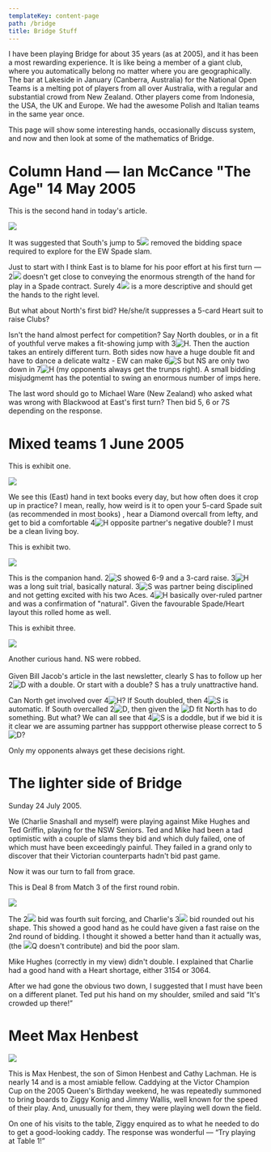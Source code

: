```yaml
---
templateKey: content-page
path: /bridge
title: Bridge Stuff
---
```


I have been playing Bridge for about 35 years (as at 2005), and it has been a most rewarding experience. It is like being a member of a giant club, where you automatically belong no matter where you are geographically. The bar at Lakeside in January (Canberra, Australia) for the National Open Teams is a melting pot of players from all over Australia, with a regular and substantial crowd from New Zealand. Other players come from Indonesia, the USA, the UK and Europe. We had the awesome Polish and Italian teams in the same year once.

This page will show some interesting hands, occasionally discuss system, and now and then look at some of the mathematics of Bridge.

# []()Column Hand — Ian McCance "The Age" 14 May 2005

This is the second hand in today's article.

![](/img/screen-shot-2020-09-05-at-1.32.28-pm.png)

It was suggested that South's jump to 5![](http://kilvo.org/bridge/images/c.gif) removed the bidding space required to explore for the EW Spade slam.

Just to start with I think East is to blame for his poor effort at his first turn — 2![](http://kilvo.org/bridge/images/d.gif) doesn't get close to conveying the enormous strength of the hand for play in a Spade contract. Surely 4![](http://kilvo.org/bridge/images/d.gif) is a more descriptive and should get the hands to the right level.

But what about North's first bid? He/she/it suppresses a 5-card Heart suit to raise Clubs?

Isn't the hand almost perfect for competition? Say North doubles, or in a fit of youthful verve makes a fit-showing jump with 3![H](http://kilvo.org/bridge/images/h.gif). Then the auction takes an entirely different turn. Both sides now have a huge double fit and have to dance a delicate waltz - EW can make 6![S](http://kilvo.org/bridge/images/s.gif) but NS are only two down in 7![H](http://kilvo.org/bridge/images/h.gif) (my opponents always get the trunps right). A small bidding misjudgmemt has the potential to swing an enormous number of imps here.

The last word should go to Michael Ware (New Zealand) who asked what was wrong with Blackwood at East's first turn? Then bid 5, 6 or 7S depending on the response.

# []()Mixed teams 1 June 2005

This is exhibit one.

![](/img/screen-shot-2020-09-05-at-1.32.45-pm.png)

We see this (East) hand in text books every day, but how often does it crop up in practice? I mean, really, how weird is it to open your 5-card Spade suit (as recommended in most books) , hear a Diamond overcall from lefty, and get to bid a comfortable 4![H](http://kilvo.org/bridge/images/h.gif) opposite partner's negative double? I must be a clean living boy.

This is exhibit two.

![](/img/screen-shot-2020-09-05-at-1.37.15-pm.png)

This is the companion hand. 2![S](http://kilvo.org/bridge/images/s.gif) showed 6-9 and a 3-card raise. 3![H](http://kilvo.org/bridge/images/h.gif) was a long suit trial, basically natural. 3![S](http://kilvo.org/bridge/images/s.gif) was partner being disciplined and not getting excited with his two Aces. 4![H](http://kilvo.org/bridge/images/h.gif) basically over-ruled partner and was a confirmation of "natural". Given the favourable Spade/Heart layout this rolled home as well.

This is exhibit three.

![](/img/screen-shot-2020-09-05-at-1.37.24-pm.png)

Another curious hand. NS were robbed.\
\
Given Bill Jacob's article in the last newsletter, clearly S has to follow up her 2![D](http://kilvo.org/bridge/images/d.gif) with a double. Or start with a double? S has a truly unattractive hand.

Can North get involved over 4![H](http://kilvo.org/bridge/images/h.gif)? If South doubled, then 4![S](http://kilvo.org/bridge/images/s.gif) is automatic. If South overcalled 2![D](http://kilvo.org/bridge/images/d.gif), then given the ![D](http://kilvo.org/bridge/images/d.gif) fit North has to do something. But what? We can all see that 4![S](http://kilvo.org/bridge/images/s.gif) is a doddle, but if we bid it is it clear we are assuming partner has suppport otherwise please correct to 5![D](http://kilvo.org/bridge/images/d.gif)?

Only my opponents always get these decisions right.

# []()The lighter side of Bridge

Sunday 24 July 2005.

We (Charlie Snashall and myself) were playing against Mike Hughes and Ted Griffin, playing for the NSW Seniors. Ted and Mike had been a tad optimistic with a couple of slams they bid and which duly failed, one of which must have been exceedingly painful. They failed in a grand only to discover that their Victorian counterparts hadn't bid past game.

Now it was our turn to fall from grace.

This is Deal 8 from Match 3 of the first round robin.

![](/img/screen-shot-2020-09-05-at-1.41.23-pm.png)

The 2![](http://kilvo.org/bridge/images/h.gif) bid was fourth suit forcing, and Charlie's 3![](http://kilvo.org/bridge/images/s.gif) bid rounded out his shape. This showed a good hand as he could have given a fast raise on the 2nd round of bidding. I thought it showed a better hand than it actually was, (the ![](http://kilvo.org/bridge/images/h.gif)Q doesn't contribute) and bid the poor slam.

Mike Hughes (correctly in my view) didn't double. I explained that Charlie had a good hand with a Heart shortage, either 3154 or 3064.

After we had gone the obvious two down, I suggested that I must have been on a different planet. Ted put his hand on my shoulder, smiled and said “It's crowded up there!”

# []()Meet Max Henbest

![](/img/max_henbest.jpg)

This is Max Henbest, the son of Simon Henbest and Cathy Lachman. He is nearly 14 and is a most amiable fellow. Caddying at the Victor Champion Cup on the 2005 Queen's Birthday weekend, he was repeatedly summoned to bring boards to Ziggy Konig and Jimmy Wallis, well known for the speed of their play. And, unusually for them, they were playing well down the field.

On one of his visits to the table, Ziggy enquired as to what he needed to do to get a good-looking caddy. The response was wonderful — “Try playing at Table 1!”
